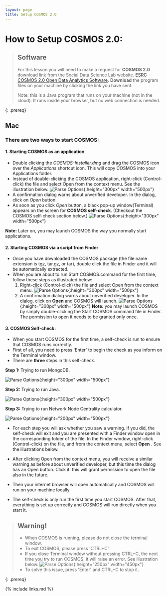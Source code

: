 ```yaml
---
layout: page
title: Setup COSMOS 2.0
---
```


# How to Setup COSMOS 2.0:

> ## Software
>
> For this lesson you will need to make a request for **COSMOS 2.0** download link 
> from the Social Data Science Lab website. 
> [ESRC COSMOS 2.0 Open Data Analytics Software](http://socialdatalab.net/COSMOS).
> **Download** the program files on your machine by clicking the link you have sent.
>
> Note: this is a Java program that runs on your machine (not in the cloud). It runs inside your browser, but no web connection is needed.
>
{: .prereq}

## Mac


### There are two ways to start COSMOS:

#### 1. Starting COSMOS as an application
- Double clicking the *COSMOS-Installer.dmg* and drag the COSMOS icon over the *Applications* shortcut icon. This will copy COSMOS into your Applications folder.
-  Instead of double-clicking the COSMOS application, right-click (Control-click) the file and select Open from the context menu. See the illustration
below.
![Parse Options](../fig/Open_COSMOS.png){:height="300px" width="500px"}
- A confirmation dialog warns about unverified developer. In the dialog, click on
*Open* button.
- As soon as you click *Open* button, a black pop-up window(Terminal) appears on the screen for **COSMOS self-check**. (Checkout the COSMOS self-check section below.)
![Parse Options](../fig/cosmos-self-check.png){:height="300px" width="500px"}

 
**Note:** Later on, you may launch COSMOS the way you normally start applications.


#### 2. Starting COSMOS via a script from Finder
- Once you have downloaded the COSMOS package (the file name extension is tgz, tar.gz, or tar), double click the file in Finder and it will be automatically extracted.
- When you are about to run Start COSMOS.command for the first time, follow these steps as illustrated below:
    1. Right-click (Control-click) the file and select Open from the context menu.
    ![Parse Options](../fig/Start_with_script.png){:height="300px" width="500px"}
    2. A confirmation dialog warns about unverified developer. In the dialog, click on **Open** and COSMOS will launch.
    ![Parse Options](../fig/Verify_developer.png){:height="300px" width="500px"}
    **Note:** you may launch COSMOS by simply double-clicking the Start COSMOS.command file in Finder. The permission to open it needs to be granted only once.

#### 3. COSMOS Self-check:
- When you start COSMOS for the first time, a self-check is run to ensure that COSMOS runs correctly. 
- First of all, you need to press 'Enter' to begin the check as you inform on the Terminal window. 
- There are **three** steps in this self-check. 
    
**Step 1:** Trying to run MongoDB.

![Parse Options](../fig/Mongo.png){:height="300px" width="500px"}

**Step 2:** Trying to run Java.

![Parse Options](../fig/Java.png){:height="300px" width="500px"}

**Step 3:**  Trying to run Network Node Centrality calculator.

![Parse Options](../fig/centrality-mac.png){:height="200px" width="500px"}


- For each step you will ask whether you saw a  warning. If you did, the self-check will exit and you are presented with a Finder window open in the corresponding folder of the file. In the Finder window, right-click (Control-click) on the file, and from the context menu, select **Open** . See the illustrations below. 

- After clicking Open from the context menu, you will receive a similar warning as before about unverified developer, but this time the dialog has an Open button. Click it: this will grant permission to open the file also in the future.

- Then your internet browser will open automatically and COSMOS will run on your machine locally.

- The self-check is only run the first time you start COSMOS. After that, everything is set up correctly and COSMOS will run directly when you start it.

> ## Warning!
> - When COSMOS is running, please do not close the terminal window. 
> - To exit COSMOS, please press 'CTRL+C'.
> - If you close Terminal window without pressing CTRL+C, the next time you try to run COSMOS, it will raise an error. See illustration below.
> ![Parse Options](../fig/Error.png){:height="250px" width="450px"}
> - To solve this issue, press 'Enter' and CTRL+C to stop it.
>
{: .prereq}
 
 


{% include links.md %}
